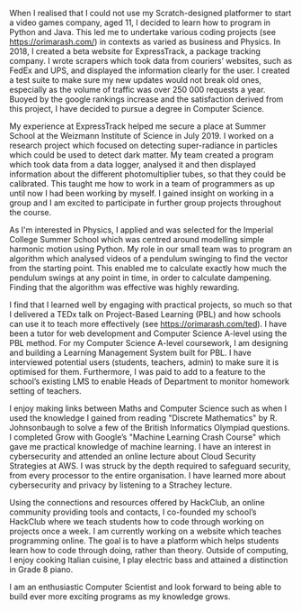 When I realised that I could not use my Scratch-designed platformer to start a
video games company, aged 11, I decided to learn how to program in Python and
Java. This led me to undertake various coding projects (see
https://orimarash.com/) in contexts as varied as business and Physics. In 2018,
I created a beta website for ExpressTrack, a package tracking company. I wrote
scrapers which took data from couriers’ websites, such as FedEx and UPS, and
displayed the information clearly for the user. I created a test suite to make
sure my new updates would not break old ones, especially as the volume of
traffic was over 250 000 requests a year. Buoyed by the google rankings increase
and the satisfaction derived from this project, I have decided to pursue a
degree in Computer Science.

My experience at ExpressTrack helped me secure a place at Summer School at the
Weizmann Institute of Science in July 2019. I worked on a research project which
focused on detecting super-radiance in particles which could be used to detect
dark matter. My team created a program which took data from a data logger,
analysed it and then displayed information about the different photomultiplier
tubes, so that they could be calibrated. This taught me how to work in a team of
programmers as up until now I had been working by myself. I gained insight on
working in a group and I am excited to participate in further group projects
throughout the course.

As I'm interested in Physics, I applied and was selected for the Imperial
College Summer School which was centred around modelling simple harmonic motion
using Python. My role in our small team was to program an algorithm which
analysed videos of a pendulum swinging to find the vector from the starting
point. This enabled me to calculate exactly how much the pendulum swings at any
point in time, in order to calculate dampening. Finding that the algorithm was
effective was highly rewarding.

I find that I learned well by engaging with practical projects, so much so that
I delivered a TEDx talk on Project-Based Learning (PBL) and how schools can use
it to teach more effectively (see https://orimarash.com/ted). I have been a
tutor for web development and Computer Science A-level using the PBL method. For
my Computer Science A-level coursework, I am designing and building a Learning
Management System built for PBL. I have interviewed potential users (students,
teachers, admin) to make sure it is optimised for them. Furthermore, I was paid
to add to a feature to the school’s existing LMS to enable Heads of Department
to monitor homework setting of teachers.

I enjoy making links between Maths and Computer Science such as when I used
the knowledge I gained from reading "Discrete Mathematics" by R. Johnsonbaugh to
solve a few of the British Informatics Olympiad questions. I completed Grow with
Google’s "Machine Learning Crash Course" which gave me practical knowledge of
machine learning. I have an interest in cybersecurity and attended an online
lecture about Cloud Security Strategies at AWS. I was struck by the depth
required to safeguard security, from every processor to the entire organisation.
I have learned more about cybersecurity and privacy by listening to a Strachey
lecture.

Using the connections and resources offered by HackClub, an online community
providing tools and contacts, I co-founded my school’s HackClub where we teach
students how to code through working on projects once a week. I am currently
working on a website which teaches programming online. The goal is to have a
platform which helps students learn how to code through doing, rather than
theory. Outside of computing, I enjoy cooking Italian cuisine, I play electric
bass and attained a distinction in Grade 8 piano.

I am an enthusiastic Computer Scientist and look forward to being able to build
ever more exciting programs as my knowledge grows.
